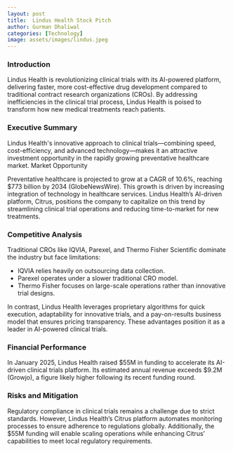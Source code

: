```yaml
---
layout: post
title:  Lindus Health Stock Pitch
author: Gurman Dhaliwal
categories: [Technology]
image: assets/images/lindus.jpeg
---
```


### Introduction
Lindus Health is revolutionizing clinical trials with its AI-powered platform, delivering faster, more cost-effective drug development compared to traditional contract research organizations (CROs). By addressing inefficiencies in the clinical trial process, Lindus Health is poised to transform how new medical treatments reach patients.

### Executive Summary
Lindus Health's innovative approach to clinical trials—combining speed, cost-efficiency, and advanced technology—makes it an attractive investment opportunity in the rapidly growing preventative healthcare market.
Market Opportunity

Preventative healthcare is projected to grow at a CAGR of 10.6%, reaching $773 billion by 2034 (GlobeNewsWire). This growth is driven by increasing integration of technology in healthcare services. Lindus Health’s AI-driven platform, Citrus, positions the company to capitalize on this trend by streamlining clinical trial operations and reducing time-to-market for new treatments.

### Competitive Analysis
Traditional CROs like IQVIA, Parexel, and Thermo Fisher Scientific dominate the industry but face limitations:
- IQVIA relies heavily on outsourcing data collection.
- Parexel operates under a slower traditional CRO model.
- Thermo Fisher focuses on large-scale operations rather than innovative trial designs.

In contrast, Lindus Health leverages proprietary algorithms for quick execution, adaptability for innovative trials, and a pay-on-results business model that ensures pricing transparency. These advantages position it as a leader in AI-powered clinical trials.

### Financial Performance
In January 2025, Lindus Health raised $55M in funding to accelerate its AI-driven clinical trials platform. Its estimated annual revenue exceeds $9.2M (Growjo), a figure likely higher following its recent funding round.


### Risks and Mitigation
Regulatory compliance in clinical trials remains a challenge due to strict standards. However, Lindus Health’s Citrus platform automates monitoring processes to ensure adherence to regulations globally. Additionally, the $55M funding will enable scaling operations while enhancing Citrus’ capabilities to meet local regulatory requirements.

